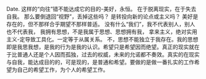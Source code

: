 Date.
这样的“向往”错不能达成它的目的-美好，永恒。
在于脱离现实，在于失去自我。
那么要倒退回“视野”，丢掉这些吗？
是转投向新的论点或主义吗？
美好是存在的，但不那样合乎期望不那样普适。
没有什么“我们”，我不代表别人，别人也不代表我，
我拥有思想，不是我属于思想、思想拥有我，
拿来主义，绝对实用主义-定导致工具化。一定等于从属关系。
不，思想不能独立于我存在。我的思想即是我思我想，是我的行为是我的认识。希望只是希望因而绝望。真正的现实就在于比普通人还是个人因而孤独，过去的权威，未来的允诺都不奏效。真实的在现实与自我，能达成目的的，可是现的，是普通和希望。要做的是做一番扎实的工作希望为自己的希望工作，为个人的希望工作。
